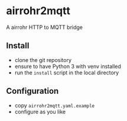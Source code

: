 # airrohr2mqtt
A airrohr HTTP to MQTT bridge

## Install

- clone the git repository
- ensure to have Python 3 with venv installed
- run the ```install``` script in the local directory

## Configuration

- copy ```airrohr2mqtt.yaml.example```
- configure as you like
